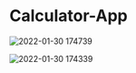 # Calculator-App

![2022-01-30 174739](https://user-images.githubusercontent.com/91458749/151699697-318afc45-dfdb-4df1-b70b-2afc4e4dd5ec.png)

![2022-01-30 174339](https://user-images.githubusercontent.com/91458749/151699701-c3afbdfc-4486-4978-91d6-bac28f64c416.png)
